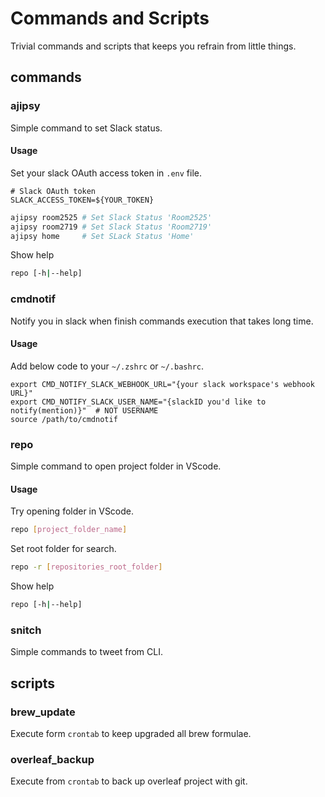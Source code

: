 # Commands and Scripts

Trivial commands and scripts that keeps you refrain from little things.

## commands

### ajipsy

Simple command to set Slack status.

#### Usage

Set your slack OAuth access token in `.env` file.
```.env
# Slack OAuth token
SLACK_ACCESS_TOKEN=${YOUR_TOKEN}
```

```sh
ajipsy room2525 # Set Slack Status 'Room2525'
ajipsy room2719 # Set Slack Status 'Room2719'
ajipsy home     # Set SLack Status 'Home'
```

Show help

```sh
repo [-h|--help]
```

### cmdnotif

Notify you in slack when finish commands execution that takes long time.

#### Usage

Add below code to your `~/.zshrc` or `~/.bashrc`.

```shell
export CMD_NOTIFY_SLACK_WEBHOOK_URL="{your slack workspace's webhook URL}"
export CMD_NOTIFY_SLACK_USER_NAME="{slackID you'd like to notify(mention)}"  # NOT USERNAME
source /path/to/cmdnotif
```

### repo

Simple command to open project folder in VScode.

#### Usage

Try opening folder in VScode.

```sh
repo [project_folder_name]
```

Set root folder for search.

```sh
repo -r [repositories_root_folder]
```

Show help

```sh
repo [-h|--help]
```

### snitch

Simple commands to tweet from CLI.

## scripts

### brew_update

Execute form `crontab` to keep upgraded all brew formulae.

### overleaf_backup
Execute from `crontab` to back up overleaf project with git.
